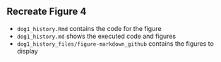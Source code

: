 ## Recreate Figure 4

- `dog1_history.Rmd` contains the code for the figure
- `dog1_history.md` shows the executed code and figures
- `dog1_history_files/figure-markdown_github` contains the figures to display
